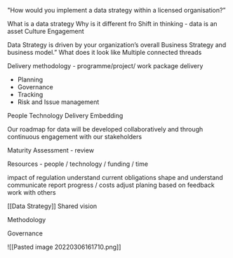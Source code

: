 
"How would you implement a data strategy within a licensed organisation?”

What is a data strategy
	Why is it different fro 
	Shift in thinking - data is an asset
	Culture
	Engagement
	
Data Strategy is driven by your organization’s overall Business Strategy and business model.”
What does it look like 
Multiple connected threads

Delivery methodology - programme/project/ work package delivery
* Planning
* Governance
* Tracking
* Risk and Issue management


People
Technology Delivery
Embedding

Our roadmap for data will be developed collaboratively and through continuous engagement with our stakeholders

Maturity Assessment - review 

Resources - people / technology / funding  / time

impact of regulation
	understand current obligations
	shape and understand
	communicate 
	report progress / costs
	adjust planing based on feedback	
	work with others


[[Data Strategy]]
Shared vision

Methodology

Governance


![[Pasted image 20220306161710.png]]

